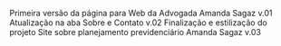 Primeira versão da página para Web da Advogada Amanda Sagaz v.01
Atualização na aba Sobre e Contato v.02
Finalização e estilização do projeto Site sobre planejamento previdenciário Amanda Sagaz v.03